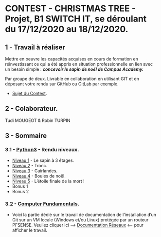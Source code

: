 # CONTEST - CHRISTMAS TREE - Projet, B1 SWITCH IT, se déroulant du 17/12/2020 au 18/12/2020.

## 1 - Travail à réaliser

Mettre en oeuvre les capacités acquises en cours de formation en réinvestissant ce qui a été
appris en situation professionnelle en lien avec un besoin simple : ***concevoir le sapin de
noël de Campus Academy.***

Par groupe de deux. Livrable en collaboration en utilisant GIT et en déposant votre rendu
sur GitHub ou GitLab par exemple.

- [Sujet du Contest](sujet_contest).

## 2 - Colaborateur.

Tudi MOUGEOT & Robin TURPIN

## 3 - Sommaire


### 3.1 - [Python3](python3) - Rendu niveaux.

- [Niveau 1](python3/niveau_1) - Le sapin à 3 étages.
- [Niveau 2](python3/niveau_2) - Tronc.
- [Niveau 3](python3/niveau_3) - Guirlandes.
- [Niveau 4](python3/niveau_4) - Boules de noël.
- [Niveau 5](python3/niveau_5) - L’étoile finale de la mort !
- Bonus 1
- Bonus 2

### 3.2 - [Computer Fundamentals](computer_fundamentals).

- Voici la partie dédié sur le travail de documentation de l’installation d’un Git sur un VM locale (Windows et/ou Linux)
  protégée par un routeur PFSENSE.
  Veuilez cliquer ici --> [Documentation Réseaux](computer_fundamentals/documentation_reseaux.docx) <-- pour afficher le travail.